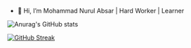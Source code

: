 - 👋 Hi, I’m Mohammad Nurul Absar | Hard Worker | Learner

![Anurag's GitHub stats](https://github-readme-stats.vercel.app/api?username=nurulabsar-git&theme=outrun&show_icons=true)

<!-- nurulabsar-git/nurulabsar-git is a ✨ special ✨ repository because its `README.md` (this file) appears on your GitHub profile.
You can click the Preview link to take a look at your changes.
[![GitHub Streak](https://github-readme-streak-stats.herokuapp.com/?user=nurulabsar-git)](https://git.io/streak-stats) -->
[![GitHub Streak](https://github-readme-streak-stats.herokuapp.com/?user=nurulabsar-git&theme=merko)](https://git.io/streak-stats)

<!--START_SECTION:waka-->



<!--END_SECTION:waka-->
<!-- [![GitHub Streak](https://github-readme-streak-stats.herokuapp.com/?user=nurulabsar-git)](https://git.io/streak-stats) -->
<!-- [![GitHub Streak](https://github-readme-streak-stats.herokuapp.com/?user=nurulabsar-git&theme=merko)](https://git.io/streak-stats) -->



